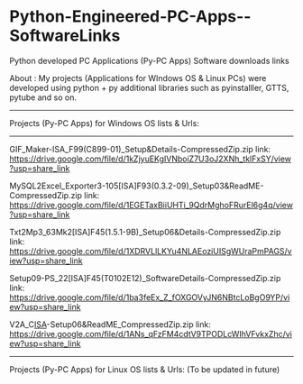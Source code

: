 # Python-Engineered-PC-Apps--SoftwareLinks
Python developed PC Applications (Py-PC Apps) Software downloads links

About :
My projects (Applications for WIndows OS & Linux PCs) were developed using python + py additional libraries such as pyinstalller, GTTS, pytube and so on.

-----------------------------------------------------------------------------------------------------------------------------------

Projects (Py-PC Apps) for Windows OS lists & Urls:
______________________________________________________

GIF_Maker-ISA_F99(C899-01)_Setup&Details-CompressedZip.zip link:
https://drive.google.com/file/d/1kZjyuEKgIVNboiZ7U3oJ2XNh_tklFxSY/view?usp=share_link

MySQL2Excel_Exporter3-105[ISA]F93(0.3.2-09)_Setup03&ReadME-CompressedZip.zip link: 
https://drive.google.com/file/d/1EGETaxBiiUHTi_9QdrMghoFRurEl6g4q/view?usp=share_link

Txt2Mp3_63Mk2[ISA]F45(1.5.1-9B)_Setup06&Details-CompressedZip.zip link:
https://drive.google.com/file/d/1XDRVLlLKYu4NLAEoziUISgWUraPmPAGS/view?usp=share_link

Setup09-PS_22[ISA]F45(T0102E12)_SoftwareDetails-CompressedZip.zip link:
https://drive.google.com/file/d/1ba3feEx_Z_fOXGOVyJN6NBtcLoBgO9YP/view?usp=share_link

V2A_C[ISA](F15E245-06)-Setup06&ReadME_CompressedZip.zip link:
https://drive.google.com/file/d/1ANs_qFzFM4cdtV9TPODLcWIhVFvkxZhc/view?usp=share_link

-----------------------------------------------------------------------------------------------------------------------------------
Projects (Py-PC Apps) for Linux OS lists & Urls: (To be updated in future)
